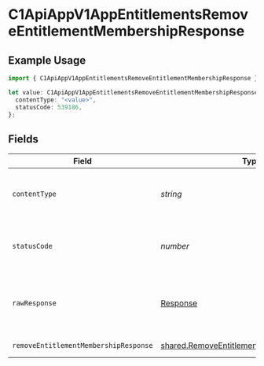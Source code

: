 # C1ApiAppV1AppEntitlementsRemoveEntitlementMembershipResponse

## Example Usage

```typescript
import { C1ApiAppV1AppEntitlementsRemoveEntitlementMembershipResponse } from "conductorone-sdk-typescript/sdk/models/operations";

let value: C1ApiAppV1AppEntitlementsRemoveEntitlementMembershipResponse = {
  contentType: "<value>",
  statusCode: 539186,
};
```

## Fields

| Field                                                                                                           | Type                                                                                                            | Required                                                                                                        | Description                                                                                                     |
| --------------------------------------------------------------------------------------------------------------- | --------------------------------------------------------------------------------------------------------------- | --------------------------------------------------------------------------------------------------------------- | --------------------------------------------------------------------------------------------------------------- |
| `contentType`                                                                                                   | *string*                                                                                                        | :heavy_check_mark:                                                                                              | HTTP response content type for this operation                                                                   |
| `statusCode`                                                                                                    | *number*                                                                                                        | :heavy_check_mark:                                                                                              | HTTP response status code for this operation                                                                    |
| `rawResponse`                                                                                                   | [Response](https://developer.mozilla.org/en-US/docs/Web/API/Response)                                           | :heavy_check_mark:                                                                                              | Raw HTTP response; suitable for custom response parsing                                                         |
| `removeEntitlementMembershipResponse`                                                                           | [shared.RemoveEntitlementMembershipResponse](../../../sdk/models/shared/removeentitlementmembershipresponse.md) | :heavy_minus_sign:                                                                                              | Successful response                                                                                             |
